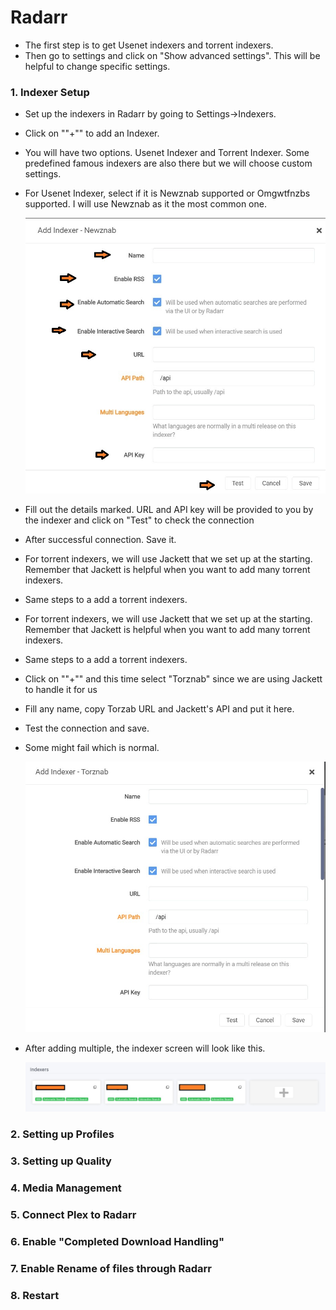 # Radarr

- The first step is to get Usenet indexers and torrent indexers.
- Then go to settings and click on "Show advanced settings". This will be helpful to change specific settings.

### 1. Indexer Setup

- Set up the indexers in Radarr by going to Settings->Indexers.

- Click on ""+"" to add an Indexer.

- You will have two options. Usenet Indexer and Torrent Indexer. Some predefined famous indexers are also there but we will choose custom settings.

- For Usenet Indexer, select if it is Newznab supported or Omgwtfnzbs supported. I will use Newznab as it the most common one.

  ![GitHub Logo](../images/radarr2.jpg)

- Fill out the details marked. URL and API key will be provided to you by the indexer and click on "Test" to check the connection

- After successful connection. Save it.





- For torrent indexers, we will use Jackett that we set up at the starting. Remember that Jackett is helpful when you want to add many torrent indexers. 

- Same steps to a add a torrent indexers.

- For torrent indexers, we will use Jackett that we set up at the starting. Remember that Jackett is helpful when you want to add many torrent indexers. 

- Same steps to a add a torrent indexers.

- Click on ""+"" and this time select "Torznab" since we are using Jackett to handle it for us

- Fill any name, copy Torzab URL and Jackett's API and put it here.

- Test the connection and save.

- Some might fail which is normal.

  ![GitHub Logo](../images/radarr3.jpg)



- After adding multiple, the indexer screen will look like this.

  ![GitHub Logo](../images/radarr1.jpg)

  

### 2. Setting up Profiles

### 3. Setting up Quality

### 4. Media Management

### 5. Connect Plex to Radarr

### 6. Enable "Completed Download Handling"

### 7. Enable Rename of files through Radarr

### 8. Restart
